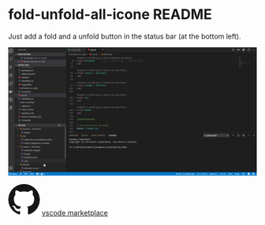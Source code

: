 # fold-unfold-all-icone README
Just add a fold and a unfold button in the status bar (at the bottom left).

![preview fold / unfold icone](preview.gif)

[![button](GitHub-Mark-64px.png)](https://github.com/Benjioe/vscode-fold-unfold-all-icone)
[vscode marketplace](https://marketplace.visualstudio.com/items?itemName=FerrierBenjamin.fold-unfold-all-icone)